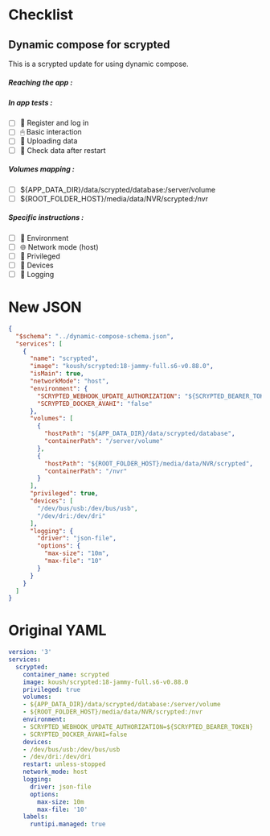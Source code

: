 # Checklist
## Dynamic compose for scrypted
This is a scrypted update for using dynamic compose.
##### Reaching the app :
##### In app tests :
- [ ] 📝 Register and log in
- [ ] 🖱 Basic interaction
- [ ] 🌆 Uploading data
- [ ] 🔄 Check data after restart
##### Volumes mapping :
- [ ] ${APP_DATA_DIR}/data/scrypted/database:/server/volume
- [ ] ${ROOT_FOLDER_HOST}/media/data/NVR/scrypted:/nvr
##### Specific instructions :
- [ ] 🌳 Environment
- [ ] 🌐 Network mode (host)
- [ ] 👑 Privileged
- [ ] 📱 Devices
- [ ] 📃 Logging

# New JSON
```json
{
  "$schema": "../dynamic-compose-schema.json",
  "services": [
    {
      "name": "scrypted",
      "image": "koush/scrypted:18-jammy-full.s6-v0.88.0",
      "isMain": true,
      "networkMode": "host",
      "environment": {
        "SCRYPTED_WEBHOOK_UPDATE_AUTHORIZATION": "${SCRYPTED_BEARER_TOKEN}",
        "SCRYPTED_DOCKER_AVAHI": "false"
      },
      "volumes": [
        {
          "hostPath": "${APP_DATA_DIR}/data/scrypted/database",
          "containerPath": "/server/volume"
        },
        {
          "hostPath": "${ROOT_FOLDER_HOST}/media/data/NVR/scrypted",
          "containerPath": "/nvr"
        }
      ],
      "privileged": true,
      "devices": [
        "/dev/bus/usb:/dev/bus/usb",
        "/dev/dri:/dev/dri"
      ],
      "logging": {
        "driver": "json-file",
        "options": {
          "max-size": "10m",
          "max-file": "10"
        }
      }
    }
  ]
} 
```
# Original YAML
```yaml
version: '3'
services:
  scrypted:
    container_name: scrypted
    image: koush/scrypted:18-jammy-full.s6-v0.88.0
    privileged: true
    volumes:
    - ${APP_DATA_DIR}/data/scrypted/database:/server/volume
    - ${ROOT_FOLDER_HOST}/media/data/NVR/scrypted:/nvr
    environment:
    - SCRYPTED_WEBHOOK_UPDATE_AUTHORIZATION=${SCRYPTED_BEARER_TOKEN}
    - SCRYPTED_DOCKER_AVAHI=false
    devices:
    - /dev/bus/usb:/dev/bus/usb
    - /dev/dri:/dev/dri
    restart: unless-stopped
    network_mode: host
    logging:
      driver: json-file
      options:
        max-size: 10m
        max-file: '10'
    labels:
      runtipi.managed: true
 
```

